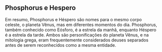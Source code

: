 ## Phosphorus e Hespero

Em resumo, Phosphorus e Héspero são nomes para o mesmo corpo celeste, o planeta Vênus, mas em diferentes momentos do dia. Phosphorus, também conhecido como Eósforo, é a estrela da manhã, enquanto Héspero é a estrela da tarde. Ambos são personificações do planeta Vênus, e na mitologia grega, eram frequentemente considerados deuses separados antes de serem reconhecidos como a mesma entidade. 


